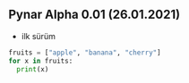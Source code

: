 ## Pynar Alpha 0.01 (26.01.2021)
* ilk sürüm

```python
fruits = ["apple", "banana", "cherry"]
for x in fruits:
  print(x)
```

